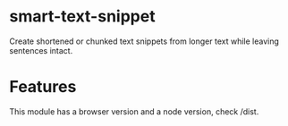 smart-text-snippet
===================

Create shortened or chunked text snippets from longer text while leaving sentences intact.


Features
==========

This module has a browser version and a node version, check /dist. 
